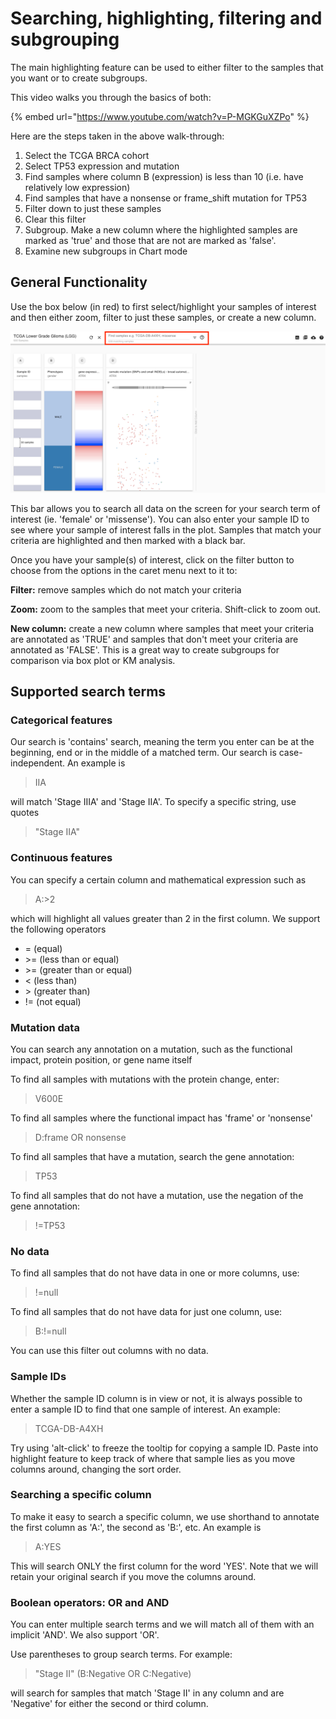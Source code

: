 # Searching, highlighting, filtering and subgrouping

The main highlighting feature can be used to either filter to the samples that you want or to create subgroups.

This video walks you through the basics of both:

{% embed url="https://www.youtube.com/watch?v=P-MGKGuXZPo" %}

Here are the steps taken in the above walk-through:

1. Select the TCGA BRCA cohort
2. Select TP53 expression and mutation
3. Find samples where column B \(expression\) is less than 10 \(i.e. have relatively low expression\)
4. Find samples that have a nonsense or frame\_shift mutation for TP53
5. Filter down to just these samples
6. Clear this filter
7. Subgroup. Make a new column where the highlighted samples are marked as 'true' and those that are not are marked as 'false'.
8. Examine new subgroups in Chart mode

## General Functionality

Use the box below \(in red\) to first select/highlight your samples of interest and then either zoom, filter to just these samples, or create a new column.

![Location of Find-Filter-Subgroup search bar](../.gitbook/assets/findlocation.png)

This bar allows you to search all data on the screen for your search term of interest \(ie. 'female' or 'missense'\). You can also enter your sample ID to see where your sample of interest falls in the plot. Samples that match your criteria are highlighted and then marked with a black bar.

Once you have your sample\(s\) of interest, click on the filter button to choose from the options in the caret menu next to it to:

**Filter:** remove samples which do not match your criteria

**Zoom:** zoom to the samples that meet your criteria. Shift-click to zoom out.

**New column:** create a new column where samples that meet your criteria are annotated as 'TRUE' and samples that don't meet your criteria are annotated as 'FALSE'. This is a great way to create subgroups for comparison via box plot or KM analysis.

## Supported search terms

### Categorical features <a id="searchingcategoricalfeatures"></a>

Our search is 'contains' search, meaning the term you enter can be at the beginning, end or in the middle of a matched term. Our search is case-independent. An example is

> IIA

will match 'Stage IIIA' and 'Stage IIA'. To specify a specific string, use quotes

> "Stage IIA"

### Continuous features <a id="searchingcontinuousfeatures"></a>

You can specify a certain column and mathematical expression such as

> A:&gt;2

which will highlight all values greater than 2 in the first column. We support the following operators

* = \(equal\)
* &gt;= \(less than or equal\)
* &gt;= \(greater than or equal\)
* &lt; \(less than\)
* &gt; \(greater than\)
* != \(not equal\)

### Mutation data

You can search any annotation on a mutation, such as the functional impact, protein position, or gene name itself

To find all samples with mutations with the protein change, enter:

> V600E

To find all samples where the functional impact has 'frame' or 'nonsense'

> D:frame OR nonsense

To find all samples that have a mutation, search the gene annotation:

> TP53

To find all samples that do not have a mutation, use the negation of the gene annotation:

> !=TP53

### No data

To find all samples that do not have data in one or more columns, use:

> !=null

To find all samples that do not have data for just one column, use:

> B:!=null

You can use this filter out columns with no data.

### Sample IDs <a id="searchingsampleids"></a>

Whether the sample ID column is in view or not, it is always possible to enter a sample ID to find that one sample of interest. An example:

> TCGA-DB-A4XH

Try using 'alt-click' to freeze the tooltip for copying a sample ID. Paste into highlight feature to keep track of where that sample lies as you move columns around, changing the sort order.

### Searching a specific column <a id="searchingaspecificcolumn"></a>

To make it easy to search a specific column, we use shorthand to annotate the first column as 'A:', the second as 'B:', etc. An example is

> A:YES

This will search ONLY the first column for the word 'YES'. Note that we will retain your original search if you move the columns around.

### Boolean operators: OR and AND <a id="usingbooleanoperatorsandgrouping"></a>

You can enter multiple search terms and we will match all of them with an implicit 'AND'. We also support 'OR'.

Use parentheses to group search terms. For example:

> "Stage II" \(B:Negative OR C:Negative\)

will search for samples that match 'Stage II' in any column and are 'Negative' for either the second or third column.



